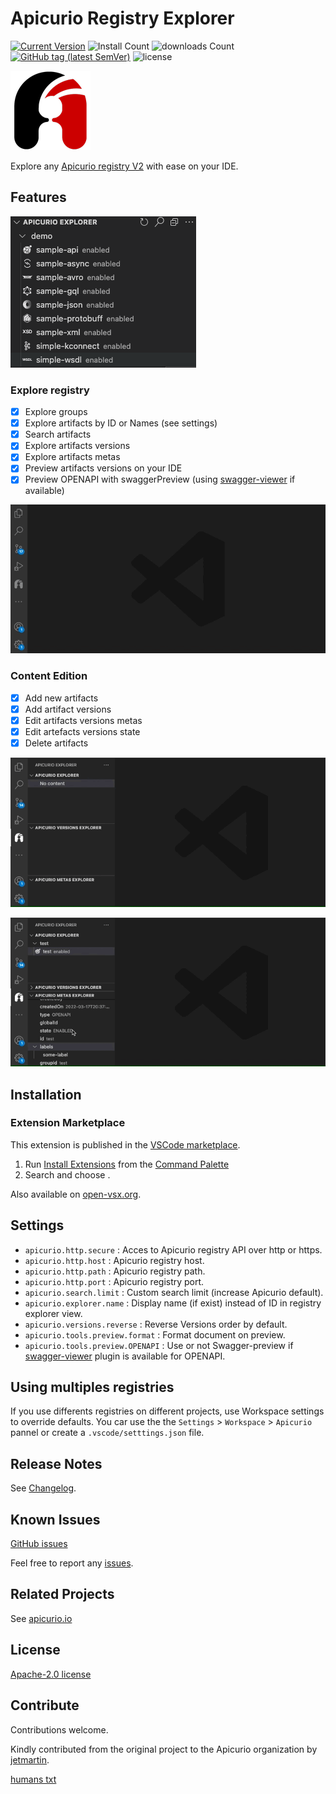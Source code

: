 # Apicurio Registry Explorer

[![Current Version](https://img.shields.io/visual-studio-marketplace/v/apicurio.apicurio-registry-explorer.svg?color=emerald&label=Visual%20Studio%20Marketplace&logo=visual-studio-code&logoColor=blue&style=flat)][marketplace]
![Install Count](https://img.shields.io/visual-studio-marketplace/i/apicurio.apicurio-registry-explorer.svg?color=emerald&style=flat)
![downloads Count](https://img.shields.io/visual-studio-marketplace/d/apicurio.apicurio-registry-explorer.svg?color=emerald&style=flat)
[![GitHub tag (latest SemVer)](https://img.shields.io/github/tag/apicurio/apicurio-registry-vscode-plugin.svg?color=emerald&label=release&logoColor=white&logo=github&labelColor=grey)][github]
![license](https://img.shields.io/badge/license-Apache_2-brightgreen.svg)

![Apicurio](/resources/apicurio_icon.png)

Explore any [Apicurio registry V2](https://www.apicur.io/registry/) with ease on your IDE.

## Features

![Apicurio](/resources/apicurio-explorer.png)

### Explore registry

- [X] Explore groups
- [X] Explore artifacts by ID or Names (see settings)
- [X] Search artifacts
- [X] Explore artifacts versions
- [X] Explore artifacts metas
- [X] Preview artifacts versions on your IDE
- [X] Preview OPENAPI with swaggerPreview (using [swagger-viewer](https://marketplace.visualstudio.com/items?itemName=Arjun.swagger-viewer) if available)

![Apicurio](/resources/gif/preview-artifact.gif)

### Content Edition

- [X] Add new artifacts
- [X] Add artifact versions
- [X] Edit artifacts versions metas
- [X] Edit artefacts versions state
- [X] Delete artifacts

![Apicurio](/resources/gif/add-artifact.gif)

![Apicurio](/resources/gif/edit-metas.gif)

## Installation

### Extension Marketplace

This extension is published in the [VSCode marketplace][marketplace].

1. Run [Install Extensions][Install Extensions] from the [Command Palette][Command Palette]
2. Search and choose  .

Also available on [open-vsx.org][openvsx].

## Settings

- `apicurio.http.secure` : Acces to Apicurio registry API over http or https.
- `apicurio.http.host` : Apicurio registry host.
- `apicurio.http.path` : Apicurio registry path.
- `apicurio.http.port` : Apicurio registry port.
- `apicurio.search.limit` : Custom search limit (increase Apicurio default).
- `apicurio.explorer.name` : Display name (if exist) instead of ID in registry explorer view.
- `apicurio.versions.reverse` : Reverse Versions order by default.
- `apicurio.tools.preview.format` : Format document on preview.
- `apicurio.tools.preview.OPENAPI` : Use or not Swagger-preview if [swagger-viewer](https://marketplace.visualstudio.com/items?itemName=Arjun.swagger-viewer) plugin is available for OPENAPI.

## Using multiples registries

If you use differents registries on different projects, use Workspace settings to override defaults.
You car use the the `Settings` > `Workspace` > `Apicurio` pannel or create a `.vscode/setttings.json` file.

## Release Notes

See [Changelog][Changelog].

## Known Issues

[GitHub issues][issues]

Feel free to report any [issues][new issue].

## Related Projects

See [apicurio.io](https://www.apicur.io/)

## License

[Apache-2.0 license][license]

## Contribute

Contributions welcome.

Kindly contributed from the original project to the Apicurio organization by [jetmartin][jetmartin].

[humans txt][humanstxt]

[jetmartin]: https://github.com/jetmartin
[github]: https://github.com/Apicurio/apicurio-registry-vscode-plugin
[issues]: https://github.com/Apicurio/apicurio-registry-vscode-plugin/issues
[new issue]: https://github.com/Apicurio/apicurio-registry-vscode-plugin/issues/new
[Changelog]: https://github.com/Apicurio/apicurio-registry-vscode-plugin/blob/main/CHANGELOG.md
[humanstxt]: https://github.com/Apicurio/apicurio-registry-vscode-plugin/blob/main/humans.txt
[license]: https://github.com/Apicurio/apicurio-registry-vscode-plugin/blob/main/LICENSE
[marketplace]: https://marketplace.visualstudio.com/items?itemName=apicurio.apicurio-registry-explorer
[openvsx]: https://open-vsx.org/extension/apicurio/apicurio-registry-explorer
[openvsx-dt]: https://img.shields.io/open-vsx/dt/apicurio/apicurio-registry-explorer
[command palette]: https://code.visualstudio.com/Docs/editor/codebasics#_command-palette
[install extensions]: https://code.visualstudio.com/docs/editor/extension-gallery#_install-an-extension
